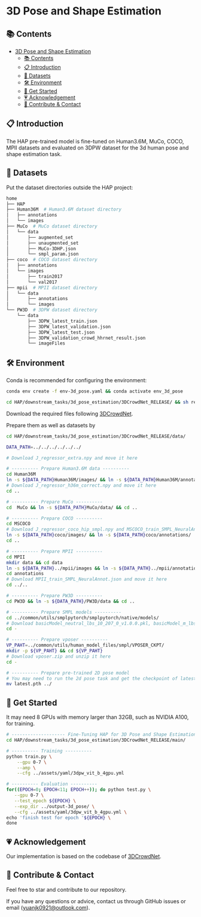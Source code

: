 # 3D Pose and Shape Estimation

## 📚 Contents
- [3D Pose and Shape Estimation](#3d-pose-and-shape-estimation)
  - [📚 Contents](#-contents)
  - [📋 Introduction](#-introduction)
  - [📂 Datasets](#-datasets)
  - [🛠️ Environment](#️-environment)
  - [🚀 Get Started](#-get-started)
  - [💗 Acknowledgement](#-acknowledgement)
  - [🤝 Contribute \& Contact](#-contribute--contact)

## 📋 Introduction

The HAP pre-trained model is fine-tuned on Human3.6M, MuCo, COCO, MPII datasets and evaluated on 3DPW dataset for the 3d human pose and shape estimation task.

## 📂 Datasets

Put the dataset directories outside the HAP project:

```bash
home
├── HAP
├── Human36M  # Human3.6M dataset directory
│   ├── annotations
│   └── images
├── MuCo  # MuCo dataset directory
│   └── data
│       ├── augmented_set
│       ├── unaugmented_set
│       ├── MuCo-3DHP.json
│       └── smpl_param.json
├── coco  # COCO dataset directory
│   ├── annotations
│   └── images
│       ├── train2017
│       └── val2017
├── mpii  # MPII dataset directory
│   └── data
│       ├── annotations
│       └── images
└── PW3D  # 3DPW dataset directory
    └── data
        ├── 3DPW_latest_train.json
        ├── 3DPW_latest_validation.json
        ├── 3DPW_latest_test.json
        ├── 3DPW_validation_crowd_hhrnet_result.json
        └── imageFiles
```

## 🛠️ Environment

Conda is recommended for configuring the environment:
```bash
conda env create -f env-3d_pose.yaml && conda activate env_3d_pose

cd HAP/downstream_tasks/3d_pose_estimation/3DCrowdNet_RELEASE/ && sh requirements.sh
```

Download the required files following [3DCrowdNet](https://github.com/hongsukchoi/3DCrowdNet_RELEASE).

Prepare them as well as datasets by

```bash
cd HAP/downstream_tasks/3d_pose_estimation/3DCrowdNet_RELEASE/data/

DATA_PATH=../../../../../../

# Download J_regressor_extra.npy and move it here

# ---------- Prepare Human3.6M data ----------
cd Human36M
ln -s ${DATA_PATH}Human36M/images/ && ln -s ${DATA_PATH}Human36M/annotations/
# Download J_regressor_h36m_correct.npy and move it here
cd ..

# ---------- Prepare MuCo ----------
cd  MuCo && ln -s ${DATA_PATH}MuCo/data/ && cd ..

# ---------- Prepare COCO ----------
cd MSCOCO
# Download J_regressor_coco_hip_smpl.npy and MSCOCO_train_SMPL_NeuralAnnot.json and move them here
ln -s ${DATA_PATH}coco/images/ && ln -s ${DATA_PATH}coco/annotations/
cd ..

# ---------- Prepare MPII ----------
cd MPII
mkdir data && cd data
ln -s ${DATA_PATH}../mpii/images && ln -s ${DATA_PATH}../mpii/annotations
cd annotations
# Download MPII_train_SMPL_NeuralAnnot.json and move it here
cd ../..

# ---------- Prepare PW3D ----------
cd PW3D && ln -s ${DATA_PATH}/PW3D/data && cd ..

# ---------- Prepare SMPL models ----------
cd ../common/utils/smplpytorch/smplpytorch/native/models/
# Download basicModel_neutral_lbs_10_207_0_v1.0.0.pkl, basicModel_m_lbs_10_207_0_v1.0.0.pkl, basicModel_f_lbs_10_207_0_v1.0.0.pkl, and move them here
cd -

# ---------- Prepare vposer ----------
VP_PAHT=../common/utils/human_model_files/smpl/VPOSER_CKPT/
mkdir -p ${VP_PAHT} && cd ${VP_PAHT}
# Download vposer.zip and unzip it here 
cd -

# ---------- Prepare pre-trained 2D pose model
# You may need to run the 2d pose task and get the checkpoint of latest.pth
mv latest.pth ../
```

## 🚀 Get Started

It may need 8 GPUs with memory larger than 32GB, such as NVIDIA A100, for training.

```bash
# -------------------- Fine-Tuning HAP for 3D Pose and Shape Estimation --------------------
cd HAP/downstream_tasks/3d_pose_estimation/3DCrowdNet_RELEASE/main/

# ---------- Training ----------
python train.py \
    --gpu 0-7 \
    --amp \
    --cfg ../assets/yaml/3dpw_vit_b_4gpu.yml

# ---------- Evaluation ----------
for((EPOCH=0; EPOCH<11; EPOCH++)); do python test.py \
   --gpu 0-7 \
   --test_epoch ${EPOCH} \
   --exp_dir ../output-3d_pose/ \
   --cfg ../assets/yaml/3dpw_vit_b_4gpu.yml \
echo 'finish test for epoch '${EPOCH} \
done
```

## 💗 Acknowledgement

Our implementation is based on the codebase of [3DCrowdNet](https://github.com/hongsukchoi/3DCrowdNet_RELEASE).

## 🤝 Contribute & Contact

Feel free to star and contribute to our repository. 

If you have any questions or advice, contact us through GitHub issues or email (yuanjk0921@outlook.com).
